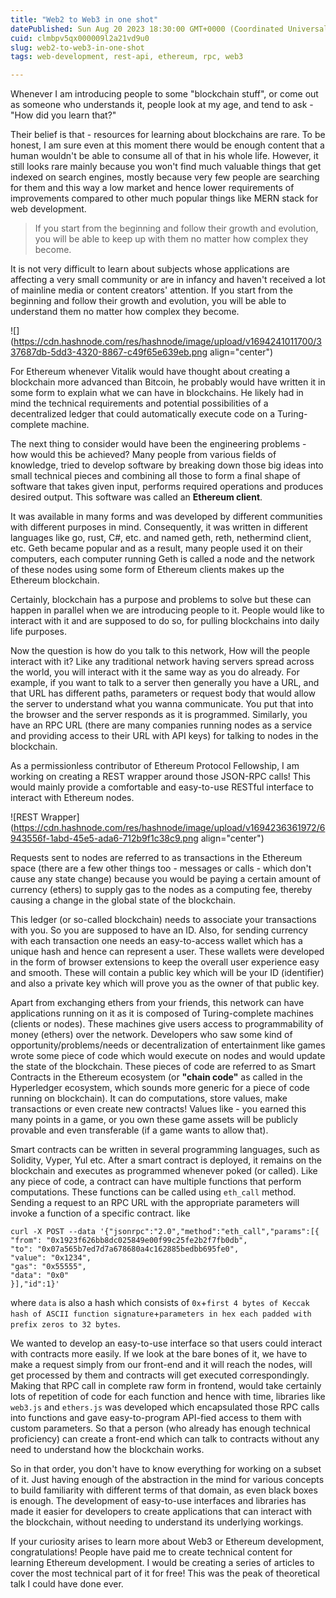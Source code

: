 ```yaml
---
title: "Web2 to Web3 in one shot"
datePublished: Sun Aug 20 2023 18:30:00 GMT+0000 (Coordinated Universal Time)
cuid: clmbpv5qx000009l2a21vd9u0
slug: web2-to-web3-in-one-shot
tags: web-development, rest-api, ethereum, rpc, web3

---
```


Whenever I am introducing people to some "blockchain stuff", or come out as someone who understands it, people look at my age, and tend to ask - "How did you learn that?"

Their belief is that - resources for learning about blockchains are rare. To be honest, I am sure even at this moment there would be enough content that a human wouldn't be able to consume all of that in his whole life. However, it still looks rare mainly because you won't find much valuable things that get indexed on search engines, mostly because very few people are searching for them and this way a low market and hence lower requirements of improvements compared to other much popular things like MERN stack for web development.

> If you start from the beginning and follow their growth and evolution, you will be able to keep up with them no matter how complex they become.

It is not very difficult to learn about subjects whose applications are affecting a very small community or are in infancy and haven't received a lot of mainline media or content creators' attention. If you start from the beginning and follow their growth and evolution, you will be able to understand them no matter how complex they become.

![](https://cdn.hashnode.com/res/hashnode/image/upload/v1694241011700/337687db-5dd3-4320-8867-c49f65e639eb.png align="center")

For Ethereum whenever Vitalik would have thought about creating a blockchain more advanced than Bitcoin, he probably would have written it in some form to explain what we can have in blockchains. He likely had in mind the technical requirements and potential possibilities of a decentralized ledger that could automatically execute code on a Turing-complete machine.

The next thing to consider would have been the engineering problems - how would this be achieved? Many people from various fields of knowledge, tried to develop software by breaking down those big ideas into small technical pieces and combining all those to form a final shape of software that takes given input, performs required operations and produces desired output. This software was called an **Ethereum client**.

It was available in many forms and was developed by different communities with different purposes in mind. Consequently, it was written in different languages like go, rust, C#, etc. and named geth, reth, nethermind client, etc. Geth became popular and as a result, many people used it on their computers, each computer running Geth is called a node and the network of these nodes using some form of Ethereum clients makes up the Ethereum blockchain.

Certainly, blockchain has a purpose and problems to solve but these can happen in parallel when we are introducing people to it. People would like to interact with it and are supposed to do so, for pulling blockchains into daily life purposes.

Now the question is how do you talk to this network, How will the people interact with it? Like any traditional network having servers spread across the world, you will interact with it the same way as you do already. For example, if you want to talk to a server then generally you have a URL, and that URL has different paths, parameters or request body that would allow the server to understand what you wanna communicate. You put that into the browser and the server responds as it is programmed. Similarly, you have an RPC URL (there are many companies running nodes as a service and providing access to their URL with API keys) for talking to nodes in the blockchain.

As a permissionless contributor of Ethereum Protocol Fellowship, I am working on creating a REST wrapper around those JSON-RPC calls! This would mainly provide a comfortable and easy-to-use RESTful interface to interact with Ethereum nodes.

![REST Wrapper](https://cdn.hashnode.com/res/hashnode/image/upload/v1694236361972/6943556f-1abd-45e5-ada6-712b9f1c38c9.png align="center")

Requests sent to nodes are referred to as transactions in the Ethereum space (there are a few other things too - messages or calls - which don't cause any state change) because you would be paying a certain amount of currency (ethers) to supply gas to the nodes as a computing fee, thereby causing a change in the global state of the blockchain.

This ledger (or so-called blockchain) needs to associate your transactions with you. So you are supposed to have an ID. Also, for sending currency with each transaction one needs an easy-to-access wallet which has a unique hash and hence can represent a user. These wallets were developed in the form of browser extensions to keep the overall user experience easy and smooth. These will contain a public key which will be your ID (identifier) and also a private key which will prove you as the owner of that public key.

Apart from exchanging ethers from your friends, this network can have applications running on it as it is composed of Turing-complete machines (clients or nodes). These machines give users access to programmability of money (ethers) over the network. Developers who saw some kind of opportunity/problems/needs or decentralization of entertainment like games wrote some piece of code which would execute on nodes and would update the state of the blockchain. These pieces of code are referred to as Smart Contracts in the Ethereum ecosystem (or **"chain code"** as called in the Hyperledger ecosystem, which sounds more generic for a piece of code running on blockchain). It can do computations, store values, make transactions or even create new contracts! Values like - you earned this many points in a game, or you own these game assets will be publicly provable and even transferable (if a game wants to allow that).

Smart contracts can be written in several programming languages, such as Solidity, Vyper, Yul etc. After a smart contract is deployed, it remains on the blockchain and executes as programmed whenever poked (or called). Like any piece of code, a contract can have multiple functions that perform computations. These functions can be called using `eth_call` method. Sending a request to an RPC URL with the appropriate parameters will invoke a function of a specific contract. like

```plaintext
curl -X POST --data '{"jsonrpc":"2.0","method":"eth_call","params":[{ 
"from": "0x1923f626bb8dc025849e00f99c25fe2b2f7fb0db", 
"to": "0x07a565b7ed7d7a678680a4c162885bedbb695fe0",
"value": "0x1234",
"gas": "0x55555",
"data": "0x0"
}],"id":1}'
```

where `data` is also a hash which consists of `0x`+`first 4 bytes of Keccak hash of ASCII function signature`+`parameters in hex each padded with prefix zeros to 32 bytes`.

We wanted to develop an easy-to-use interface so that users could interact with contracts more easily. If we look at the bare bones of it, we have to make a request simply from our front-end and it will reach the nodes, will get processed by them and contracts will get executed correspondingly. Making that RPC call in complete raw form in frontend, would take certainly lots of repetition of code for each function and hence with time, libraries like `web3.js` and `ethers.js` was developed which encapsulated those RPC calls into functions and gave easy-to-program API-fied access to them with custom parameters. So that a person (who already has enough technical proficiency) can create a front-end which can talk to contracts without any need to understand how the blockchain works.

So in that order, you don't have to know everything for working on a subset of it. Just having enough of the abstraction in the mind for various concepts to build familiarity with different terms of that domain, as even black boxes is enough. The development of easy-to-use interfaces and libraries has made it easier for developers to create applications that can interact with the blockchain, without needing to understand its underlying workings.

If your curiosity arises to learn more about Web3 or Ethereum development, congratulations! People have paid me to create technical content for learning Ethereum development. I would be creating a series of articles to cover the most technical part of it for free! This was the peak of theoretical talk I could have done ever.